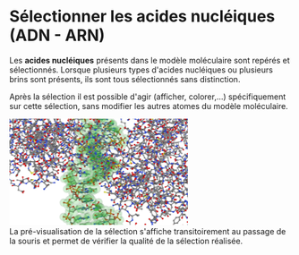 # Sélectionner les acides nucléiques (ADN - ARN)
Les **acides nucléiques** présents dans le modèle moléculaire sont repérés et sélectionnés. Lorsque plusieurs types d'acides nucléiques ou plusieurs brins sont présents, ils sont tous sélectionnés sans distinction.   
 
Après la sélection il est possible d'agir (afficher, colorer,...) spécifiquement sur cette sélection, sans modifier les autres atomes du modèle moléculaire.   

![Sélection](static/img/selectnuc.png)  
La pré-visualisation de la sélection s'affiche transitoirement au passage de la souris et permet de vérifier la qualité de la sélection réalisée.